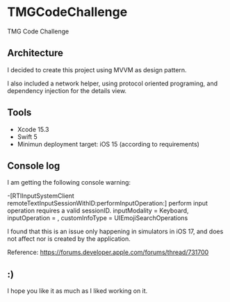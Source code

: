 # TMGCodeChallenge

TMG Code Challenge


## Architecture
I decided to create this project using MVVM as design pattern.

I also included a network helper, using protocol oriented programing, and dependency injection for the details view.


## Tools
- Xcode 15.3
- Swift 5
- Minimun deployment target: iOS 15 (according to requirements)


## Console log
I am getting the following console warning:

-[RTIInputSystemClient remoteTextInputSessionWithID:performInputOperation:]  perform input operation requires a valid sessionID. inputModality = Keyboard, inputOperation = <null selector>, customInfoType = UIEmojiSearchOperations

I found that this is an issue only happening in simulators in iOS 17, and does not affect nor is created by the application.

Reference: https://forums.developer.apple.com/forums/thread/731700


## :)
I hope you like it as much as I liked working on it.
